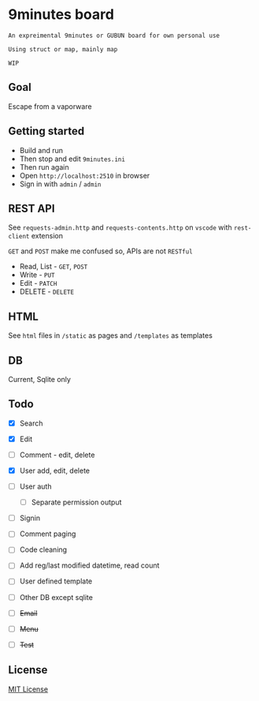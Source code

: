 # 9minutes board

```
An expreimental 9minutes or GUBUN board for own personal use

Using struct or map, mainly map

WIP
```

## Goal

Escape from a vaporware


## Getting started

* Build and run
* Then stop and edit `9minutes.ini`
* Then run again
* Open `http://localhost:2510` in browser
* Sign in with `admin` / `admin`


## REST API

See `requests-admin.http` and `requests-contents.http` on `vscode` with `rest-client` extension

`GET` and `POST` make me confused so, APIs are not `RESTful`

* Read, List - `GET`, `POST`
* Write - `PUT`
* Edit - `PATCH`
* DELETE - `DELETE`


## HTML

See `html` files in `/static` as pages and `/templates` as templates


## DB

Current, Sqlite only


## Todo
- [x] Search
- [x] Edit
- [ ] Comment - edit, delete
- [x] User add, edit, delete
- [ ] User auth
    - [ ] Separate permission output
- [ ] Signin
- [ ] Comment paging
- [ ] Code cleaning
- [ ] Add reg/last modified datetime, read count
- [ ] User defined template
- [ ] Other DB except sqlite
- [ ] ~~Email~~
- [ ] ~~Menu~~
- [ ] ~~Test~~


## License
[MIT License](http://www.opensource.org/licenses/MIT)
